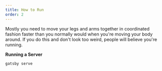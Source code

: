 ```yaml
---
title: How to Run
order: 2
---
```


Mostly you need to move your legs and arms together in coordinated
fashion faster than you normally would when you're moving your body
around. If you do this and don't look too weird, people will believe
you're running.

**Running a Server**
```
gatsby serve
```
